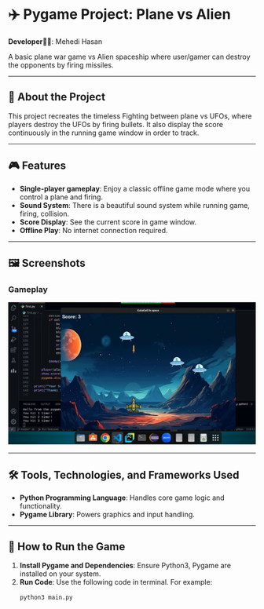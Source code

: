 # ✈️ Pygame Project: Plane vs Alien

**Developer🙋‍♂️**: Mehedi Hasan

A basic plane war game vs Alien spaceship where user/gamer can destroy the opponents by firing missiles. 

---

## 📜 About the Project

This project recreates the timeless Fighting between plane vs UFOs, where players destroy the UFOs by firing bullets. It also display the score continuously in the running game window in order to track.

---

## 🎮 Features

- **Single-player gameplay**: Enjoy a classic offline game mode where you control a plane and firing.
- **Sound System**: There is a beautiful sound system while running game, firing, collision.
- **Score Display**: See the current score in game window.
- **Offline Play**: No internet connection required.

---

## 🖼️ Screenshots

### Gameplay
![Gameplay](images/pygame_planewar.png)

---

## 🛠️ Tools, Technologies, and Frameworks Used

- **Python Programming Language**: Handles core game logic and functionality.
- **Pygame Library**: Powers graphics and input handling.

---

## 🚀 How to Run the Game

1. **Install Pygame and Dependencies**: Ensure Python3, Pygame are installed on your system.
2. **Run Code**: Use the following code in terminal. For example:
   ```sh
   python3 main.py
